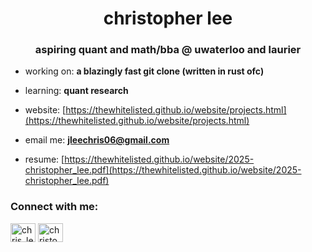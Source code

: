 <h1 align="center">christopher lee</h1>
<h3 align="center">aspiring quant and math/bba @ uwaterloo and laurier</h3>

- working on: **a blazingly fast git clone (written in rust ofc)**

- learning: **quant research**

- website: [https://thewhitelisted.github.io/website/projects.html](https://thewhitelisted.github.io/website/projects.html)

- email me: **jleechris06@gmail.com**

- resume: [https://thewhitelisted.github.io/website/2025-christopher_lee.pdf](https://thewhitelisted.github.io/website/2025-christopher_lee.pdf)

<h3 align="left">Connect with me:</h3>
<p align="left">
<a href="https://twitter.com/chris_lee912" target="blank"><img align="center" src="https://raw.githubusercontent.com/rahuldkjain/github-profile-readme-generator/master/src/images/icons/Social/twitter.svg" alt="chris_lee912" height="30" width="40" /></a>
<a href="https://linkedin.com/in/christopherjlee2006" target="blank"><img align="center" src="https://raw.githubusercontent.com/rahuldkjain/github-profile-readme-generator/master/src/images/icons/Social/linked-in-alt.svg" alt="christopherjlee2006" height="30" width="40" /></a>
</p>
